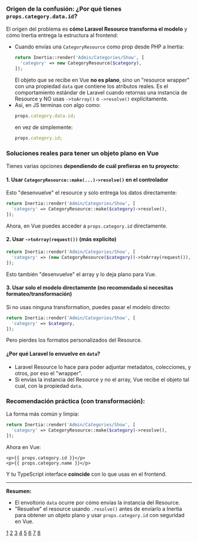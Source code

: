 ### Origen de la confusión: ¿Por qué tienes `props.category.data.id`?

El origen del problema es **cómo Laravel Resource transforma el modelo** y cómo Inertia entrega la estructura al frontend:

- Cuando envías una `CategoryResource` como prop desde PHP a Inertia:
    ```php
    return Inertia::render('Admin/Categories/Show', [
      'category' => new CategoryResource($category),
    ]);
    ```
    El objeto que se recibe en Vue **no es plano**, sino un "resource wrapper" con una propiedad `data` que contiene los atributos reales. Es el comportamiento estándar de Laravel cuando retornas una instancia de Resource y NO usas `->toArray()` o `->resolve()` explícitamente.
- Así, en JS terminas con algo como:
    ```js
    props.category.data.id;
    ```
    en vez de simplemente:
    ```js
    props.category.id;
    ```

### Soluciones reales para tener un objeto plano en Vue

Tienes varias opciones **dependiendo de cuál prefieras en tu proyecto**:

#### 1. Usar `CategoryResource::make(...)->resolve()` en el controlador

Esto "desenvuelve" el resource y solo entrega los datos directamente:

```php
return Inertia::render('Admin/Categories/Show', [
  'category' => CategoryResource::make($category)->resolve(),
]);
```

Ahora, en Vue puedes acceder a `props.category.id` directamente.

#### 2. Usar `->toArray(request())` (más explícito)

```php
return Inertia::render('Admin/Categories/Show', [
  'category' => (new CategoryResource($category))->toArray(request()),
]);
```

Esto también "desenvuelve" el array y lo deja plano para Vue.

#### 3. Usar solo el modelo directamente (no recomendado si necesitas formateo/transformación)

Si no usas ninguna transformation, puedes pasar el modelo directo:

```php
return Inertia::render('Admin/Categories/Show', [
  'category' => $category,
]);
```

Pero pierdes los formatos personalizados del Resource.

#### ¿Por qué Laravel lo envuelve en `data`?

- Laravel Resource lo hace para poder adjuntar metadatos, colecciones, y otros, por eso el "wrapper".
- Si envías la instancia del Resource y no el array, Vue recibe el objeto tal cual, con la propiedad `data`.

### Recomendación práctica (con transformación):

La forma más común y limpia:

```php
return Inertia::render('Admin/Categories/Show', [
  'category' => CategoryResource::make($category)->resolve(),
]);
```

Ahora en Vue:

```vue
<p>{{ props.category.id }}</p>
<p>{{ props.category.name }}</p>
```

Y tu TypeScript interface **coincide** con lo que usas en el frontend.

---

**Resumen:**

- El envoltorio `data` ocurre por cómo envías la instancia del Resource.
- "Resuelve" el resource usando `.resolve()` antes de enviarlo a Inertia para obtener un objeto plano y usar `props.category.id` con seguridad en Vue.

[1](https://laracasts.com/discuss/channels/inertia/how-to-get-data-from-controller-show)
[2](https://inertiajs.com/responses)
[3](https://stackoverflow.com/questions/72180589/how-to-show-inertia-data-to-vue-componets)
[4](https://kinsta.com/blog/laravel-inertia/)
[5](https://devrims.com/blog/laravel-inertia/)
[6](https://inertiajs.com/manual-visits)
[7](https://jetstream.laravel.com/stacks/inertia.html)
[8](https://laracasts.com/discuss/channels/inertia/how-can-i-perform-live-search-in-inertia-with-react-and-laravel)
